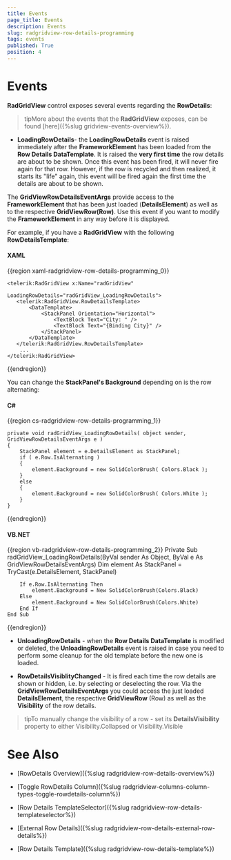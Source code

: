 ```yaml
---
title: Events
page_title: Events
description: Events
slug: radgridview-row-details-programming
tags: events
published: True
position: 4
---
```


# Events

__RadGridView__ control exposes several events regarding the __RowDetails__:

>tipMore about the events that the __RadGridView__ exposes, can be found [here]({%slug gridview-events-overview%}).

* __LoadingRowDetails__- the __LoadingRowDetails__ event is raised immediately after the __FrameworkElement__ has been loaded from the __Row Details DataTemplate__. It is raised the __very first time__ the row details are about to be shown. Once this event has been fired, it will never fire again for that row. However, if the row is recycled and then realized, it starts its "life" again, this event will be fired again the first time the details are about to be shown.

The __GridViewRowDetailsEventArgs__ provide access to the __FrameworkElement__ that has been just loaded (__DetailsElement__) as well as to the respective __GridViewRow(Row)__. Use this event if you want to modify the __FrameworkElement__ in any way before it is displayed.

For example, if you have a __RadGridView__ with the following __RowDetailsTemplate__:

#### __XAML__

{{region xaml-radgridview-row-details-programming_0}}

	<telerik:RadGridView x:Name="radGridView"
	                     LoadingRowDetails="radGridView_LoadingRowDetails">
	   <telerik:RadGridView.RowDetailsTemplate>
	       <DataTemplate>
	           <StackPanel Orientation="Horizontal">
	               <TextBlock Text="City: " />
	               <TextBlock Text="{Binding City}" />
	           </StackPanel>
	       </DataTemplate>
	   </telerik:RadGridView.RowDetailsTemplate>
	    ...
	</telerik:RadGridView>
{{endregion}}

You can change the __StackPanel's Background__ depending on is the row alternating:

#### __C#__

{{region cs-radgridview-row-details-programming_1}}

	private void radGridView_LoadingRowDetails( object sender, GridViewRowDetailsEventArgs e )
	{
	    StackPanel element = e.DetailsElement as StackPanel;
	    if ( e.Row.IsAlternating )
	    {
	        element.Background = new SolidColorBrush( Colors.Black );
	    }
	    else
	    {
	        element.Background = new SolidColorBrush( Colors.White );
	    }
	}
{{endregion}}

#### __VB.NET__

{{region vb-radgridview-row-details-programming_2}}
	Private Sub radGridView_LoadingRowDetails(ByVal sender As Object, ByVal e As GridViewRowDetailsEventArgs)
	    Dim element As StackPanel = TryCast(e.DetailsElement, StackPanel)
	
	    If e.Row.IsAlternating Then
	        element.Background = New SolidColorBrush(Colors.Black)
	    Else
	        element.Background = New SolidColorBrush(Colors.White)
	    End If
	End Sub
{{endregion}}

* __UnloadingRowDetails__ - when the __Row Details DataTemplate__ is modified or deleted, the __UnloadingRowDetails__ event is raised in case you need to perform some cleanup for the old template before the new one is loaded.

* __RowDetailsVisiblityChanged__ - It is fired each time the row details are shown or hidden, i.e. by selecting or deselecting the row. Via the __GridViewRowDetailsEventArgs__ you could access the just loaded __DetailsElement__, the respective __GridViewRow__ (Row) as well as the __Visibility__ of the row details. 

>tipTo manually change the visibility of a row - set its __DetailsVisibility__ property to either Visibility.Collapsed or Visibility.Visible

# See Also

 * [RowDetails Overview]({%slug radgridview-row-details-overview%})

 * [Toggle RowDetails Column]({%slug radgridview-columns-column-types-toggle-rowdetails-column%})

 * [Row Details TemplateSelector]({%slug radgridview-row-details-templateselector%})

 * [External Row Details]({%slug radgridview-row-details-external-row-details%})

 * [Row Details Template]({%slug radgridview-row-details-template%})
